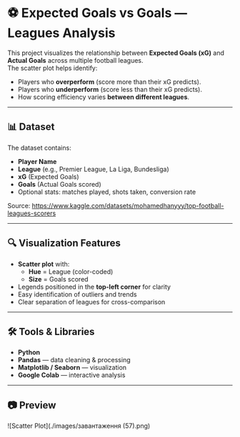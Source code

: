 # ⚽ Expected Goals vs Goals — Leagues Analysis

This project visualizes the relationship between **Expected Goals (xG)** and **Actual Goals** across multiple football leagues.  
The scatter plot helps identify:
- Players who **overperform** (score more than their xG predicts).
- Players who **underperform** (score less than their xG predicts).
- How scoring efficiency varies **between different leagues**.

---

## 📊 Dataset
The dataset contains:
- **Player Name**
- **League** (e.g., Premier League, La Liga, Bundesliga)
- **xG** (Expected Goals)
- **Goals** (Actual Goals scored)
- Optional stats: matches played, shots taken, conversion rate

Source: https://www.kaggle.com/datasets/mohamedhanyyy/top-football-leagues-scorers

---

## 🔍 Visualization Features
- **Scatter plot** with:
  - **Hue** = League (color-coded)
  - **Size** = Goals scored
- Legends positioned in the **top-left corner** for clarity
- Easy identification of outliers and trends
- Clear separation of leagues for cross-comparison

---

## 🛠 Tools & Libraries
- **Python**
- **Pandas** — data cleaning & processing
- **Matplotlib / Seaborn** — visualization
- **Google Colab** — interactive analysis

---

## 📷 Preview

![Scatter Plot](./images/завантаження (57).png)
